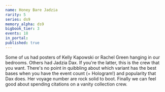 ```yaml
---
name: Honey Bare Jadzia
rarity: 5
series: ds9
memory_alpha: ds9
bigbook_tier: 3
events: 18
in_portal:
published: true
---
```


Some of us had posters of Kelly Kapowski or Rachel Green hanging in our bedrooms. Others had Jadzia Dax. If you're the latter, this is the crew that you want. There's no point in quibbling about which variant has the best bases when you have the event count (+ Hologram!) and popularity that Dax does. Her voyage number are rock solid to boot. Finally we can feel good about spending citations on a vanity collection crew.
